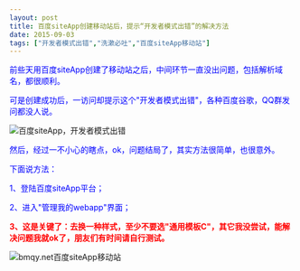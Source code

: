 ```yaml
---
layout: post
title: 百度siteApp创建移动站后，提示“开发者模式出错”的解决方法
date: 2015-09-03
tags: ["开发者模式出错","洗漱必吐","百度siteApp移动站"]
---
```


<!-- build time:Sat Jun 23 2018 12:05:16 GMT+0800 (中国标准时间) -->

<span style="color:#00f">前些天用百度siteApp创建了移动站之后，中间环节一直没出问题，包括解析域名，都很顺利。</span>

<span style="color:#00f">可是创建成功后，一访问却提示这个"开发者模式出错"，各种百度谷歌，QQ群发问都没人说。</span>

![百度siteApp，开发者模式出错](http://ww3.sinaimg.cn/large/4eed32f2jw1evp1xpzjf5j20e00683z5.jpg)

<span style="color:#00f">然后，经过一不小心的瞎点，ok，问题结局了，其实方法很简单，也很意外。</span>

<span style="color:#00f">下面说方法：</span>

<span style="color:#00f">1、登陆百度siteApp平台；</span>

<span style="color:#00f">2、进入"管理我的webapp"界面；</span>

**<span style="color:red">3、这是关键了：去换一种样式，至少不要选"通用模板C"，其它我没尝试，能解决问题我就ok了，朋友们有时间请自行测试。</span>**

![bmqy.net百度siteApp移动站](http://ww2.sinaimg.cn/large/4eed32f2jw1evp1xq8r6hj20g90k8diu.jpg)
<!-- rebuild by neat -->